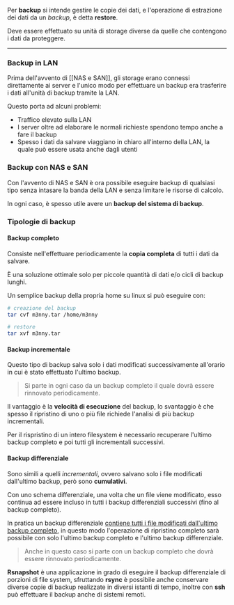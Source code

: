 Per **backup** si intende gestire le copie dei dati, e l'operazione di estrazione dei dati da un _backup_, è detta **restore**.

Deve essere effettuato su unità di storage diverse da quelle che contengono i dati da proteggere.

---
### Backup in LAN
Prima dell'avvento di [[NAS e SAN]], gli storage erano connessi direttamente ai server e l'unico modo per effettuare un backup era trasferire i dati all'unità di backup tramite la LAN.

Questo porta ad alcuni problemi:
- Traffico elevato sulla LAN
- I server oltre ad elaborare le normali richieste spendono tempo anche a fare il backup
- Spesso i dati da salvare viaggiano in chiaro all'interno della LAN, la quale può essere usata anche dagli utenti

### Backup con NAS e SAN
Con l'avvento di NAS e SAN è ora possibile eseguire backup di qualsiasi tipo senza intasare la banda della LAN e senza limitare le risorse di calcolo.

In ogni caso, è spesso utile avere un **backup del sistema di backup**.

### Tipologie di backup
#### Backup completo
Consiste nell'effettuare periodicamente la **copia completa** di tutti i dati da salvare.

È una soluzione ottimale solo per piccole quantità di dati e/o cicli di backup lunghi.

Un semplice backup della propria home su linux si può eseguire con:
```bash
# creazione del backup
tar cvf m3nny.tar /home/m3nny

# restore
tar xvf m3nny.tar
```

#### Backup incrementale
Questo tipo di backup salva solo i dati modificati successivamente all'orario in cui è stato effettuato l'ultimo backup.
>Si parte in ogni caso da un backup completo il quale dovrà essere rinnovato periodicamente.

Il vantaggio è la **velocità di esecuzione** del backup, lo svantaggio è che spesso il ripristino di uno o più file richiede l'analisi di più backup incrementali.

Per il rispristino di un intero filesystem è necessario recuperare l'ultimo backup completo e poi tutti gli incrementali successivi.

#### Backup differenziale
Sono simili a quelli _incrementali_, ovvero salvano solo i file modificati dall'ultimo backup, però sono **cumulativi**.

Con uno schema differenziale, una volta che un file viene modificato, esso continua ad essere incluso in tutti i backup differenziali successivi (fino al backup completo).

In pratica un backup differenziale <u>contiene tutti i file modificati dall'ultimo backup completo</u>, in questo modo l'operazione di ripristino completo sarà possibile con solo l'ultimo backup completo e l'ultimo backup differenziale.
>Anche in questo caso si parte con un backup completo che dovrà essere rinnovato periodicamente.

**Rsnapshot** è una applicazione in grado di eseguire il backup differenziale di porzioni di file system, sfruttando **rsync** è possibile anche conservare diverse copie di backup realizzate in diversi istanti di tempo, inoltre con **ssh** può effettuare il backup anche di sistemi remoti.
